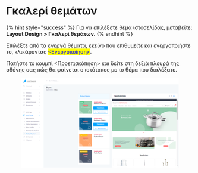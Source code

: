 # Γκαλερί θεμάτων

{% hint style="success" %}
Για να επιλέξετε θέμα ιστοσελίδας, μεταβείτε: **Layout Design > Γκαλερί θεμάτων.**
{% endhint %}

Επιλέξτε από τα ενεργά θέματα, εκείνο που επιθυμείτε και ενεργοποιήστε το, κλικάροντας <mark style="color:blue;"><Ενεργοποίηση></mark>.&#x20;

Πατήστε το κουμπί <Προεπισκόπηση> και δείτε στη δεξιά πλευρά της οθόνης σας πώς θα φαίνεται ο ιστότοπος με το θέμα που διαλέξατε.

<figure><img src="../.gitbook/assets/ScreenHunter 99.png" alt=""><figcaption></figcaption></figure>
